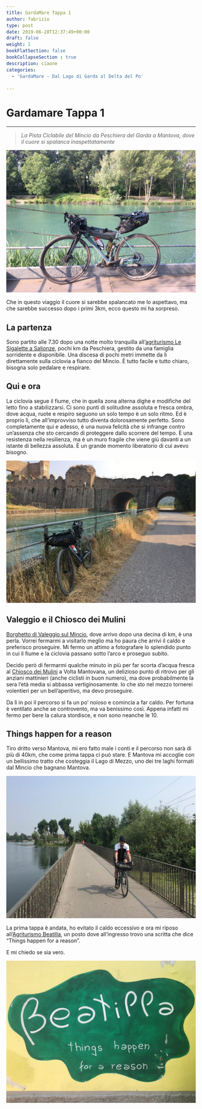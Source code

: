 ```yaml
---
title: GardaMare Tappa 1
author: fabrizio
type: post
date: 2019-06-28T12:37:49+00:00
draft: false
weight: 1
bookFlatSection: false
bookCollapseSection : true
description: ciaone
categories:
  - 'GardaMare - Dal Lago di Garda al Delta del Po'

---
```

# Gardamare Tappa 1
---

> _La Pista Ciclabile del Mincio da Peschiera del Garda a Mantova, dove il cuore si spalanca inaspettatamente_
>

![alt](01-1024x768.jpg)

Che in questo viaggio il cuore si sarebbe spalancato me lo aspettavo, ma che sarebbe successo dopo i primi 3km, ecco questo mi ha sorpreso.

## La partenza
Sono partito alle 7.30 dopo una notte molto tranquilla all&#8217;[agriturismo Le Sigalette a Salionze,][1] pochi km da Peschiera, gestito da una famiglia sorridente e disponibile. Una discesa di pochi metri immette da lì direttamente sulla ciclovia a fianco del Mincio. È tutto facile e tutto chiaro, bisogna solo pedalare e respirare.

## Qui e ora
La ciclovia segue il fiume, che in quella zona alterna dighe e modifiche del letto fino a stabilizzarsi. Ci sono punti di solitudine assoluta e fresca ombra, dove acqua, ruote e respiro seguono un solo tempo è un solo ritmo. Ed è proprio lì, che all&#8217;improvviso tutto diventa dolorosamente perfetto. Sono completamente qui e adesso, è una nuova felicità che si infrange contro un&#8217;assenza che sto cercando di proteggere dallo scorrere del tempo. È una resistenza nella resilienza, ma è un muro fragile che viene giù davanti a un istante di bellezza assoluta. È un grande momento liberatorio di cui avevo bisogno.

![alt](02-1024x768.jpg)
 
## Valeggio e il Chiosco dei Mulini
[Borghetto di Valeggio sul Mincio][2], dove arrivo dopo una decina di km, è una perla. Vorrei fermarmi a visitarlo meglio ma ho paura che arrivi il caldo e preferisco proseguire. Mi fermo un attimo a fotografare lo splendido punto in cui il fiume e la ciclovia passano sotto l&#8217;arco e proseguo subito.

Decido però di fermarmi qualche minuto in più per far scorta d&#8217;acqua fresca al [Chiosco dei Mulini][3] a Volta Mantovana, un delizioso punto di ritrovo per gli anziani mattinieri (anche ciclisti in buon numero), ma dove probabilmente la sera l&#8217;età media si abbassa vertiginosamente. Io che sto nel mezzo tornerei volentieri per un bell&#8217;aperitivo, ma devo proseguire.

Da lì in poi il percorso si fa un po&#8217; noioso e comincia a far caldo. Per fortuna è ventilato anche se controvento, ma va benissimo così. Appena infatti mi fermo per bere la calura stordisce, e non sono neanche le 10.

## Things happen for a reason
Tiro dritto verso Mantova, mi ero fatto male i conti e il percorso non sarà di più di 40km, che come prima tappa ci può stare. E Mantova mi accoglie con un bellissimo tratto che costeggia il Lago di Mezzo, uno dei tre laghi formati dal Mincio che bagnano Mantova.

![alt](03-1024x768.jpg)

La prima tappa è andata, ho evitato il caldo eccessivo e ora mi riposo all&#8217;[Agriturismo Beatilla][4], un posto dove all&#8217;ingresso trovo una scritta che dice &#8220;Things happen for a reason&#8221;.

E mi chiedo se sia vero.

![alt](04-1024x768.jpg)

 [1]: https://lesigalette.it
 [2]: https://it.m.wikipedia.org/wiki/Borghetto_(Valeggio_sul_Mincio)
 [3]: https://chioscodeimulini.com
 [4]: https://www.agriturismobeatilla.it/?gclid=CjwKCAjw9dboBRBUEiwA7VrrzcvjYzrKpgpy0gwJ8k8I0Z1rjfK-yQBNo5rKRy9L65I3jA_eOfxbbxoCG9cQAvD_BwE